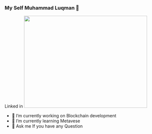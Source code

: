 ### My Self Muhammad Luqman 👋

<link href='https://www.linkedin.com/in/muhammad-luqman-716952225/'>Linked in</link>

<img src='https://media1.giphy.com/media/qgQUggAC3Pfv687qPC/giphy.gif?cid=ecf05e47ix603fac361lss1ogk6zlzv5r5v5g3u6yp06ufdi&rid=giphy.gif&ct=g' width='400' height='300' />


- 🔭 I’m currently working on Blockchain development
- 🌱 I’m currently learning Metavese
- 💬 Ask me If you have any Question
<!--
**MuhammadLuqmans/MuhammadLuqmans** is a ✨ _special_ ✨ repository because its `README.md` (this file) appears on your GitHub profile.

Here are some ideas to get you started:


-->
